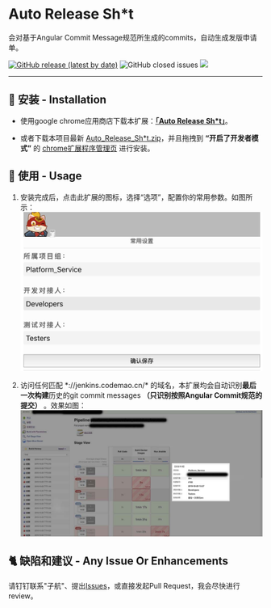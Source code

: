 # Auto Release Sh\*t

会对基于Angular Commit Message规范所生成的commits，自动生成发版申请单。

<a href="https://github.com/milobluebell/auto-release-shit/releases"><img alt="GitHub release (latest by date)" src="https://img.shields.io/github/v/release/milobluebell/auto-release-shit?color=blue"></a>
![GitHub closed issues](https://img.shields.io/github/issues-closed/milobluebell/auto-release-shit?color=green)
![](https://github.com/milobluebell/auto-release-shit/workflows/build%20action/badge.svg)


- - -


## 🚽 安装 - Installation
- 使用google chrome应用商店下载本扩展：**[「Auto Release Sh*t」](https://chrome.google.com/webstore/detail/auto-release-sht/dlkiheickdjonefdhmdbgilomcigjolj?hl=zh-CN)**。
  
- 或者下载本项目最新 [Auto_Release_Sh*t.zip](https://github.com/milobluebell/auto-release-shit/releases)，并且拖拽到 **“开启了开发者模式”** 的 <a href="chrome://extensions" target="_blank">chrome扩展程序管理页</a> 进行安装。
  

## 💩 使用 - Usage

1. 安装完成后，点击此扩展的图标，选择“选项”，配置你的常用参数。如图所示：
![Image text](https://raw.githubusercontent.com/milobluebell/imgs-repo/master/WX20191029-151103%402x.png)


2. 访问任何匹配 \*://jenkins.codemao.cn/\* 的域名，本扩展均会自动识别**最后一次构建**历史的git commit messages **（只识别按照Angular Commit规范的提交）** 。效果如图：
![Image text](https://raw.githubusercontent.com/milobluebell/imgs-repo/master/WX20191029-152849%402x.jpg)



## 🐈 缺陷和建议 - Any Issue Or Enhancements
请钉钉联系"子航"、提出[Issues](https://github.com/milobluebell/auto-release-shit/issues)，或直接发起Pull Request，我会尽快进行review。

